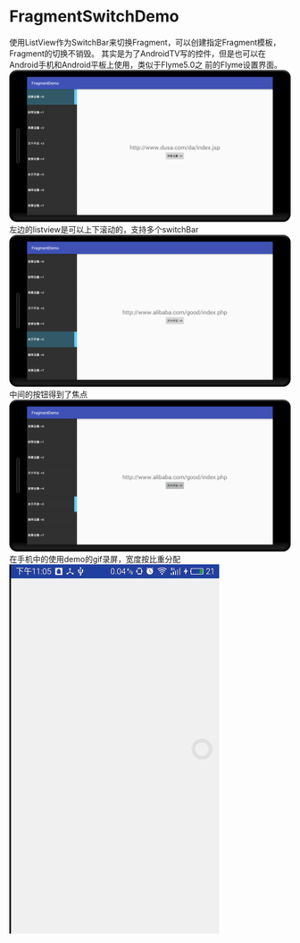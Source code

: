 ﻿# FragmentSwitchDemo
使用ListView作为SwitchBar来切换Fragment，可以创建指定Fragment模板，Fragment的切换不销毁。
其实是为了AndroidTV写的控件，但是也可以在Android手机和Android平板上使用，类似于Flyme5.0之
前的Flyme设置界面。
![Alt text](./device-2016-04-29-1.png)
左边的listview是可以上下滚动的，支持多个switchBar
![Alt text](./device-2016-04-29-2.png)
中间的按钮得到了焦点
![Alt text](./device-2016-04-29-3.png)
在手机中的使用demo的gif录屏，宽度按比重分配
![Alt text](./screen.gif)